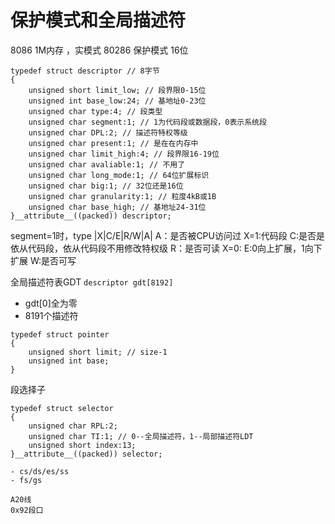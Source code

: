 # 保护模式和全局描述符
8086 1M内存 ，实模式
80286 保护模式 16位

```
typedef struct descriptor // 8字节
{
    unsigned short limit_low; // 段界限0-15位
    unsigned int base_low:24; // 基地址0-23位
    unsigned char type:4; // 段类型
    unsigned char segment:1; // 1为代码段或数据段，0表示系统段
    unsigned char DPL:2; // 描述符特权等级
    unsigned char present:1; // 是在在内存中
    unsigned char limit_high:4; // 段界限16-19位
    unsigned char avaliable:1; // 不用了
    unsigned char long_mode:1; // 64位扩展标识
    unsigned char big:1; // 32位还是16位
    unsigned char granularity:1; // 粒度4kB或1B
    unsigned char base_high; // 基地址24-31位
}__attribute__((packed)) descriptor;
```
segment=1时，type
|X|C/E|R/W|A|
A：是否被CPU访问过
X=1:代码段
    C:是否是依从代码段，依从代码段不用修改特权级
    R：是否可读
X=0:
    E:0向上扩展，1向下扩展
    W:是否可写


全局描述符表GDT
```descriptor gdt[8192]```
- gdt[0]全为零
- 8191个描述符

```
typedef struct pointer
{
    unsigned short limit; // size-1
    unsigned int base;
}
```

段选择子
```
typedef struct selector
{
    unsigned char RPL:2;
    unsigned char TI:1; // 0--全局描述符，1--局部描述符LDT
    unsigned short index:13;
}__attribute__((packed)) selector;

- cs/ds/es/ss
- fs/gs

A20线
0x92段口


